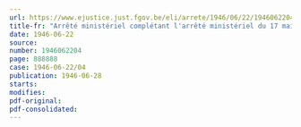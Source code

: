 ```yaml
---
url: https://www.ejustice.just.fgov.be/eli/arrete/1946/06/22/1946062204/justel
title-fr: "Arrêté ministériel complétant l'arrêté ministériel du 17 mai 1946, modifié et complété par l'arrêté ministériel du 24 mai 1946, décrétant une réduction générale de 10 % des prix des produits de consommation et de certaines prestations"
date: 1946-06-22
source:
number: 1946062204
page: 888888
case: 1946-06-22/04
publication: 1946-06-28
starts:
modifies:
pdf-original:
pdf-consolidated:
---
```


